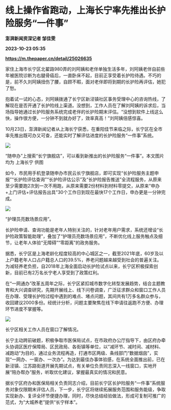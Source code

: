 # 线上操作省跑动，上海长宁率先推出长护险服务“一件事”
**澎湃新闻资深记者 邹佳雯**

**2023-10-23 05:35**

**https://m.thepaper.cn/detail/25026635**

家住上海市长宁区北翟路980弄的刘阿姨和老伴单独生活多年，刘阿姨老伴自前些年被医院诊断为右腿骨癌后，一直卧床不起，目前正享受着长护险待遇。不巧的是，前不久刘阿姨扭伤了腰，自顾不暇，面对老伴即将到期的长护险再评估，她犯了愁。

抱着试一试的心态，刘阿姨拨通了长宁区新泾镇社区事务受理中心的咨询热线，了解现在是否开通了长护险线上渠道。没想到，工作人员在了解刘阿姨的诉求后，当场指导她通过长护险服务系统完成老伴的长护险期末评估。“没想到软件上线这么快，操作很方便，一分钟不到就办好了，效率真高！”刘阿姨倍感惊喜。

10月23日，澎湃新闻记者从上海长宁获悉，在重阳佳节来临之际，长宁区在全市率先推出既可办又可查，还能实时了解评估进度的长护险服务“一件事”系统。

![](https://imagecloud.thepaper.cn/thepaper/image/275/235/686.jpg)

“随申办”上搜索“长宁旗舰店”，可以看到新推出的长护险服务“一件事”。本文图片均为 上海长宁 供图

如今，市民用手机登录随申办市民云长宁旗舰店，即可实现“长护险服务主题申报”“长护险评估查询”“长护险评估公示”及“长护险报告推送”全流程服务，从原来至少需要跑2次到一次不用跑，从原来需要2份材料到材料零提交，从原来“申办+上门评估+评估报告出具”30个工作日到现在最快17个工作日，申办更是一分钟完成。

![](https://imagecloud.thepaper.cn/thepaper/image/275/235/687.jpg)

“护理员亮数场景应用”。

长护险申请、查询功能是老年人特别关注的，针对老年用户需求，系统还增设“长护险政策智能助理”，叠加了“护理员亮数场景应用”，不断优化线上服务触点及细节，让老年人体验“无障碍”“零距离”的政务服务。

据悉，长宁区是上海老龄化程度较高的中心城区之一，截至2021年底，60岁及以上户籍老年人口占户籍总人口的39.5%，养老问题越来越受到社会的普遍关注。为减轻养老负担，自2018年上海全面启动长护险试点以来，长宁区积极探索创新，目前已有2万名长宁老人享受到了政策红利。

在“一网通办”改革五周年之际，长宁区紧扣城市数字化转型发展趋势，结合主题教育和大兴调查研究，先期开展线上、线下问卷调查，广泛征求群众和窗口工作人员在办理、受理长护险过程中遇到的难点、堵点问题，其间共有1万多名群众参与，收回建议2000多份。经统计分析，问题主要聚焦在线下申请往返跑不方便、办理环节进度不掌握等。

![](https://imagecloud.thepaper.cn/thepaper/image/275/235/688.png)

长宁区相关工作人员在窗口了解情况。

长宁主动跨前破题，积极争取市医保局试点，在市政府办公厅指导下，由区府办牵头协调区医疗保障局、区民政局、各街镇等单位，以“减环节、减时间、减材料、减跑动”为目的，通过业务流程再造，打通市区两级、条线部门“数据烟囱”，实现“一网办、一窗办、一次办”。为达到最佳办事体验感，在系统全面推出前，已在新泾镇、江苏路街道开展先期试点，有关单位负责同志深入一线窗口，实地开展“陪办帮办”服务，听取优化建议，掌握最真实的情况和民意。

据长宁区府办和医保局相关负责同志介绍，目前长宁区长护险服务“一件事”系统服务对象仅限期末评估人员，下一步，长宁区将继续拓展服务范围和服务能级，争取实现新办、复评全环节便捷办理，同时，尽快总结经验做法，形成可复制可推广的范式，为“大城养老”提供“长宁样本”。